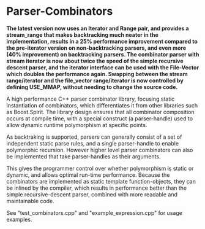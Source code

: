 Parser-Combinators
==================

<b>The latest version now uses an Iterator and Range pair, and provides a stream_range that makes backtracking much neater in the implementation, results in a 25% performance improvement compared to the pre-iterator version on non-backtracking parsers, and even more (40% improvement) on backtracking parsers. The combinator parser with stream iterator is now about twice the speed of the simple recursive descent parser, and the iterator interface can be used with the File-Vector which doubles the performance again. Swapping between the stream range/iterator and the file_vector range/iterator is now controlled by defining USE_MMAP, without needing to change the source code.</b>

A high performance C++ parser combinator library, focusing static instantiation of combinators, which differentiates it from other libraries such as Boost.Spirit. The library design ensures that all combinator composition occurs at compile time, with a special construct (a parser-handle) used to allow dynamic runtime polymorphism at specific points.

As backtraking is supported, parsers can generally consist of a set of independent static parse rules, and a single parser-handle to enable polymorphic recursion. However higher level parser combinators can also be implemented that take parser-handles as their arguments.

This gives the programmer control over whether polymorphism is static or dynamic, and allows optimal run-time performance. Because the combinators are implemented as static template function-objects, they can be inlined by the compiler, which results in performance better than the simple recursive-descent parser, combined with more readable and maintainable code.

See "test_combinators.cpp" and "example_expression.cpp" for usage examples.
